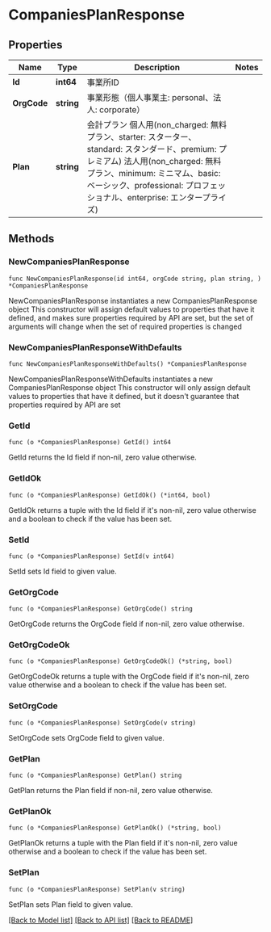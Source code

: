 # CompaniesPlanResponse

## Properties

Name | Type | Description | Notes
------------ | ------------- | ------------- | -------------
**Id** | **int64** | 事業所ID | 
**OrgCode** | **string** | 事業形態（個人事業主: personal、法人: corporate） | 
**Plan** | **string** | 会計プラン 個人用(non_charged: 無料プラン、starter: スターター、standard: スタンダード、premium: プレミアム) 法人用(non_charged: 無料プラン、minimum: ミニマム、basic: ベーシック、professional: プロフェッショナル、enterprise: エンタープライズ) | 

## Methods

### NewCompaniesPlanResponse

`func NewCompaniesPlanResponse(id int64, orgCode string, plan string, ) *CompaniesPlanResponse`

NewCompaniesPlanResponse instantiates a new CompaniesPlanResponse object
This constructor will assign default values to properties that have it defined,
and makes sure properties required by API are set, but the set of arguments
will change when the set of required properties is changed

### NewCompaniesPlanResponseWithDefaults

`func NewCompaniesPlanResponseWithDefaults() *CompaniesPlanResponse`

NewCompaniesPlanResponseWithDefaults instantiates a new CompaniesPlanResponse object
This constructor will only assign default values to properties that have it defined,
but it doesn't guarantee that properties required by API are set

### GetId

`func (o *CompaniesPlanResponse) GetId() int64`

GetId returns the Id field if non-nil, zero value otherwise.

### GetIdOk

`func (o *CompaniesPlanResponse) GetIdOk() (*int64, bool)`

GetIdOk returns a tuple with the Id field if it's non-nil, zero value otherwise
and a boolean to check if the value has been set.

### SetId

`func (o *CompaniesPlanResponse) SetId(v int64)`

SetId sets Id field to given value.


### GetOrgCode

`func (o *CompaniesPlanResponse) GetOrgCode() string`

GetOrgCode returns the OrgCode field if non-nil, zero value otherwise.

### GetOrgCodeOk

`func (o *CompaniesPlanResponse) GetOrgCodeOk() (*string, bool)`

GetOrgCodeOk returns a tuple with the OrgCode field if it's non-nil, zero value otherwise
and a boolean to check if the value has been set.

### SetOrgCode

`func (o *CompaniesPlanResponse) SetOrgCode(v string)`

SetOrgCode sets OrgCode field to given value.


### GetPlan

`func (o *CompaniesPlanResponse) GetPlan() string`

GetPlan returns the Plan field if non-nil, zero value otherwise.

### GetPlanOk

`func (o *CompaniesPlanResponse) GetPlanOk() (*string, bool)`

GetPlanOk returns a tuple with the Plan field if it's non-nil, zero value otherwise
and a boolean to check if the value has been set.

### SetPlan

`func (o *CompaniesPlanResponse) SetPlan(v string)`

SetPlan sets Plan field to given value.



[[Back to Model list]](../README.md#documentation-for-models) [[Back to API list]](../README.md#documentation-for-api-endpoints) [[Back to README]](../README.md)


